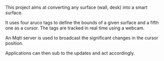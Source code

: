 This project aims at converting any surface (wall, desk) into a smart surface.

It uses four aruco tags to define the bounds of a given surface and a fifth one as a cursor. The tags are tracked in real time using a webcam.

An Mqtt server is used to broadcast the significant changes in the cursor position.

Applications can then sub to the updates and act accordingly.
